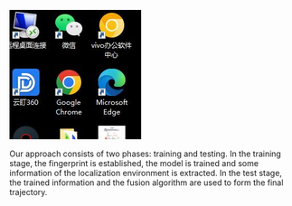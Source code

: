 

![](https://github.com/oyyf-cyber/IPIN2022_Track3/blob/main/p1.jpg)






Our approach consists of two phases: training and testing. In the training stage, the fingerprint is established, the model is trained and some information of the localization environment is extracted. In the test stage, the trained information and the fusion algorithm are used to form the final trajectory.
